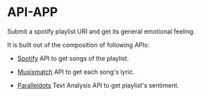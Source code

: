 # API-APP

Submit a spotify playlist URI and get its general emotional feeling.

It is built out of the composition of following APIs:

- [Spotify](https://www.spotify.com/us/) API to get songs of the playlist.

- [Musixmatch](https://www.musixmatch.com/) API to get each song's lyric.

- [Paralleldots](https://www.paralleldots.com/text-analysis-apis) Text Analysis API to get playlist's sentiment.
